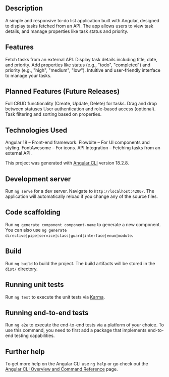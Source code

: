 ## Description
A simple and responsive to-do list application built with Angular, designed to display tasks fetched from an API. The app allows users to view task details, and manage properties like task status and priority.

## Features
Fetch tasks from an external API.
Display task details including title, date, and priority.
Add properties like status (e.g., "todo", "completed") and priority (e.g., "high", "medium", "low").
Intuitive and user-friendly interface to manage your tasks.

## Planned Features (Future Releases)
Full CRUD functionality (Create, Update, Delete) for tasks.
Drag and drop between statuses
User authentication and role-based access (optional).
Task filtering and sorting based on properties.

## Technologies Used
Angular 18 – Front-end framework.
Flowbite – For UI components and styling.
FontAwesome – For icons.
API Integration – Fetching tasks from an external API.

This project was generated with [Angular CLI](https://github.com/angular/angular-cli) version 18.2.8.

## Development server

Run `ng serve` for a dev server. Navigate to `http://localhost:4200/`. The application will automatically reload if you change any of the source files.

## Code scaffolding

Run `ng generate component component-name` to generate a new component. You can also use `ng generate directive|pipe|service|class|guard|interface|enum|module`.

## Build

Run `ng build` to build the project. The build artifacts will be stored in the `dist/` directory.

## Running unit tests

Run `ng test` to execute the unit tests via [Karma](https://karma-runner.github.io).

## Running end-to-end tests

Run `ng e2e` to execute the end-to-end tests via a platform of your choice. To use this command, you need to first add a package that implements end-to-end testing capabilities.

## Further help

To get more help on the Angular CLI use `ng help` or go check out the [Angular CLI Overview and Command Reference](https://angular.dev/tools/cli) page.
